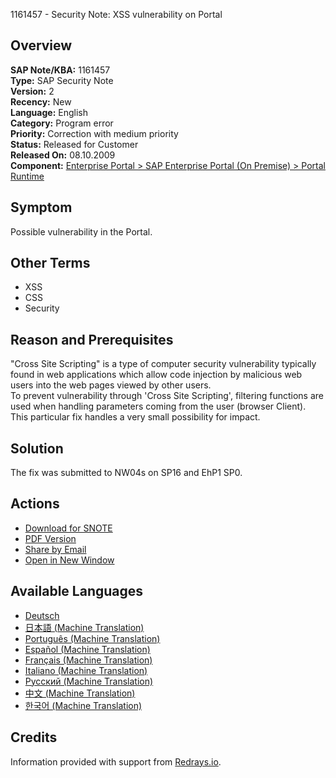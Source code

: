1161457 - Security Note: XSS vulnerability on Portal

## Overview
**SAP Note/KBA:** 1161457  
**Type:** SAP Security Note  
**Version:** 2  
**Recency:** New  
**Language:** English  
**Category:** Program error  
**Priority:** Correction with medium priority  
**Status:** Released for Customer  
**Released On:** 08.10.2009  
**Component:** [Enterprise Portal > SAP Enterprise Portal (On Premise) > Portal Runtime](https://me.sap.com/mynotes?tab=Search&sortBy=Relevance&filters=themk%25253Aeq~'EP-PIN-PRT*'%25252BreleaseStatus%25253Aeq~'CustomerRelease'%25252BsecurityPatchDay%25253Aeq~'NotRestricted'%25252BfuzzyThreshold%25253Aeq~'0.9'&flag=mynotes)

## Symptom
Possible vulnerability in the Portal.

## Other Terms
- XSS
- CSS
- Security

## Reason and Prerequisites
"Cross Site Scripting" is a type of computer security vulnerability typically found in web applications which allow code injection by malicious web users into the web pages viewed by other users.  
To prevent vulnerability through 'Cross Site Scripting', filtering functions are used when handling parameters coming from the user (browser Client).  
This particular fix handles a very small possibility for impact.

## Solution
The fix was submitted to NW04s on SP16 and EhP1 SP0.

## Actions
- [Download for SNOTE](https://notesdownloads.sap.com/note/0040000016500682017)
- [PDF Version](https://userapps.support.sap.com/sap/support/sfm/notes/print/0001161457?language=en-US&token=5071155B387B478BF4BC541CC93920E2)
- [Share by Email](https://me.sap.com/sharebyemail)
- [Open in New Window](https://me.sap.com/opennewwindow)

## Available Languages
- [Deutsch](https://me.sap.com/notes/0001161457/D)
- [日本語 (Machine Translation)](https://me.sap.com/notes/0001161457/J)
- [Português (Machine Translation)](https://me.sap.com/notes/0001161457/P)
- [Español (Machine Translation)](https://me.sap.com/notes/0001161457/S)
- [Français (Machine Translation)](https://me.sap.com/notes/0001161457/F)
- [Italiano (Machine Translation)](https://me.sap.com/notes/0001161457/I)
- [Русский (Machine Translation)](https://me.sap.com/notes/0001161457/R)
- [中文 (Machine Translation)](https://me.sap.com/notes/0001161457/1)
- [한국어 (Machine Translation)](https://me.sap.com/notes/0001161457/3)

## Credits
Information provided with support from [Redrays.io](https://redrays.io).
